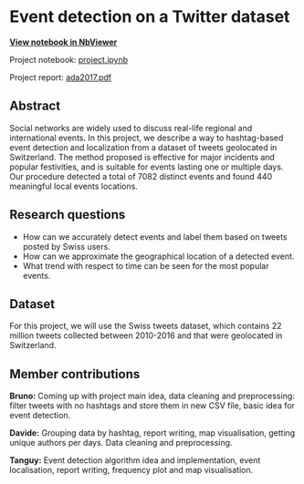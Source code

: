 # Event detection on a Twitter dataset
[**View notebook in NbViewer**](https://nbviewer.jupyter.org/github/brunowicht/ada_project/blob/master/project/project.ipynb)

Project notebook: [project.ipynb](project.ipynb)

Project report: [ada2017.pdf](report/ada2017.pdf)

## Abstract
Social networks are widely used to discuss real-life regional and international events. In this project, we describe a way to hashtag-based event detection and localization from a dataset of tweets geolocated in Switzerland. The method proposed is effective for major incidents and popular festivities, and is suitable for events lasting one or multiple days. Our  procedure detected a total of 7082 distinct events and found 440 meaningful local events locations.

## Research questions
- How can we accurately detect events and label them based on tweets posted by Swiss users.
- How can we approximate the geographical location of a detected event.
- What trend with respect to time can be seen for the most popular events.

## Dataset
For this project, we will use the Swiss tweets dataset, which contains 22 million tweets collected between 2010-2016 and that were geolocated in Switzerland.

## Member contributions
**Bruno:** Coming up with project main idea, data cleaning and preprocessing: filter tweets with no hashtags and store them in new CSV file, basic idea for event detection.

**Davide:** Grouping data by hashtag, report writing, map visualisation, getting unique authors per days. Data cleaning and preprocessing.

**Tanguy:** Event detection algorithm idea and implementation, event localisation, report writing, frequency plot and map visualisation.

